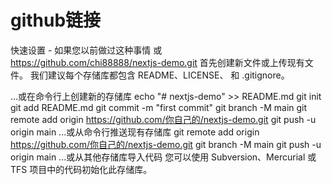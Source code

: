 # github链接

快速设置 - 如果您以前做过这种事情
或	
https://github.com/chi88888/nextjs-demo.git
首先创建新文件或上传现有文件。 我们建议每个存储库都包含 README、LICENSE、 和 .gitignore。

...或在命令行上创建新的存储库
echo "# nextjs-demo" >> README.md
git init
git add README.md
git commit -m "first commit"
git branch -M main
git remote add origin https://github.com/你自己的/nextjs-demo.git
git push -u origin main
...或从命令行推送现有存储库
git remote add origin https://github.com/你自己的/nextjs-demo.git
git branch -M main
git push -u origin main
...或从其他存储库导入代码
您可以使用 Subversion、Mercurial 或 TFS 项目中的代码初始化此存储库。

